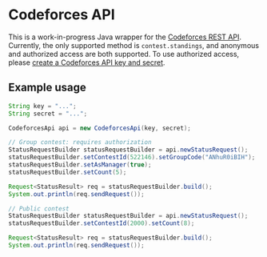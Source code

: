 # Codeforces API

This is a work-in-progress Java wrapper for the [Codeforces REST API](https://codeforces.com/apiHelp). Currently, the only supported method is `contest.standings`, and anonymous and authorized access are both supported.
To use authorized access, please [create a Codeforces API key and secret](https://codeforces.com/settings/api).

## Example usage
```java
String key = "...";
String secret = "...";

CodeforcesApi api = new CodeforcesApi(key, secret);
```

```java
// Group contest: requires authorization
StatusRequestBuilder statusRequestBuilder = api.newStatusRequest();
statusRequestBuilder.setContestId(522146).setGroupCode("ANhuR0iBIH");
statusRequestBuilder.setAsManager(true);
statusRequestBuilder.setCount(5);

Request<StatusResult> req = statusRequestBuilder.build();
System.out.println(req.sendRequest());
```

```java
// Public contest
StatusRequestBuilder statusRequestBuilder = api.newStatusRequest();
statusRequestBuilder.setContestId(2000).setCount(8);

Request<StatusResult> req = statusRequestBuilder.build();
System.out.println(req.sendRequest());
```
